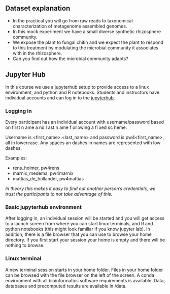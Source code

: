 ## Dataset explanation

- In the practical you will go from raw reads to
taxonomical characterization of metagenome
assembled genomes.
- In this mock experiment we have a small diverse
synthetic rhizosphere community.
- We expose the plant to fungal chitin and we expect the
plant to respond to this treatment by modulating the
microbial community it associates with in the
rhizosphere.
- Can you find out how the microbial community adapts?

## Jupyter Hub

In this course we use a jupyterhub setup to provide access to a linux environment,
and python and R notebooks. Students and instructors have individual
accounts and can log in to the [jupyterhub](https://www.bioinformatics.nl/biosb_metagenomics).

### Logging in

Every participant has an individual account with username/password based on
first n ame a nd l ast n ame f ollowing a fi xed sc heme. 

Username is <first_name>.<last_name> and password is pw4<first_name>, all in
lowercase. Any spaces an dashes in names are represented with low dashes.

Examples:
- rens_holmer, pw4rens
- marnix_medema, pw4marnix
- mattias_de_hollander, pw4mattias

_In theory this makes it easy to find out another person’s credentials, we trust
the participants to not take advantage of this._

### Basic jupyterhub environment

After logging in, an individual session will be started and you will get
access to a launch screen from where you can start linux terminals, and
R and python notebooks (this might look familiar if you know jupyter lab). In
addition, there is a file browser that you can use to browse your home directory.
If you first start your session your home is empty and there will be nothing to
browse.

### Linux terminal

A new terminal session starts in your home folder. Files in your
home folder can be browsed with the file browser on the left of the screen. A
conda environment with all bioinformatics software requirements is available. 
Data, databases and precomputed results are available in /data.
